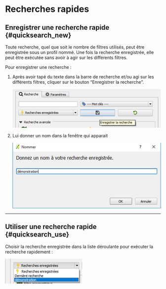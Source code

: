# Recherches rapides

## Enregistrer une recherche rapide {#quicksearch_new}

Toute recherche, quel que soit le nombre de filtres utilisés, peut être enregistrée sous un profil nommé. Une fois la recherche enregistrée, elle peut être exécutée sans avoir à agir sur les différents filtres.

Pour enregistrer une recherche :

1. Après avoir tapé du texte dans la barre de recherche et/ou agi sur les différents filtres, cliquer sur le bouton “Enregistrer la recherche”.

    ![](https://raw.githubusercontent.com/isogeo/isogeo-plugin-qgis/master/img/fr/search_quicksearch_save_button_fr.png "Enregistrer une recherche rapide")

2. Lui donner un nom dans la fenêtre qui apparait

    ![](https://raw.githubusercontent.com/isogeo/isogeo-plugin-qgis/master/img/fr/search_quicksearch_save_popup_fr.png "Nommer une recherche rapide")

---

## Utiliser une recherche rapide {#quicksearch_use}

Choisir la recherche enregistrée dans la liste déroulante pour exécuter la recherche rapidement :

![](https://raw.githubusercontent.com/isogeo/isogeo-plugin-qgis/master/img/fr/search_quicksearch_pick_fr.png "Utiliser une recherche rapide")

